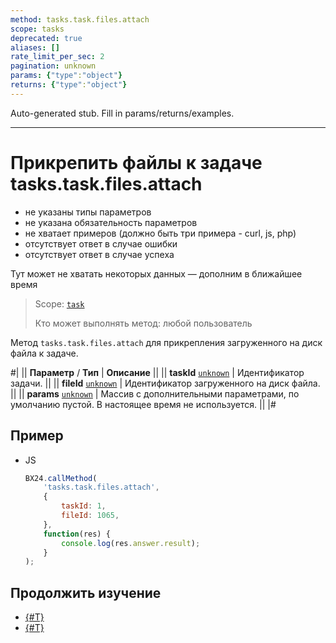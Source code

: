 ```yaml
---
method: tasks.task.files.attach
scope: tasks
deprecated: true
aliases: []
rate_limit_per_sec: 2
pagination: unknown
params: {"type":"object"}
returns: {"type":"object"}
---
```


Auto-generated stub. Fill in params/returns/examples.

---

# Прикрепить файлы к задаче tasks.task.files.attach





- не указаны типы параметров
- не указана обязательность параметров
- не хватает примеров (должно быть три примера - curl, js, php)
- отсутствует ответ в случае ошибки
- отсутствует ответ в случае успеха
 






Тут может не хватать некоторых данных — дополним в ближайшее время



> Scope: [`task`](../scopes/permissions.md)
>
> Кто может выполнять метод: любой пользователь

Метод `tasks.task.files.attach` для прикрепления загруженного на диск файла к задаче.

#|
|| **Параметр** / **Тип** | **Описание** ||
|| **taskId**
[`unknown`](../data-types.md) | Идентификатор задачи. ||
|| **fileId**
[`unknown`](../data-types.md) | Идентификатор загруженного на диск файла. ||
|| **params**
[`unknown`](../data-types.md) | Массив с дополнительными параметрами, по умолчанию пустой. В настоящее время не используется. ||
|#

## Пример



- JS

    ```js
    BX24.callMethod(
        'tasks.task.files.attach',
        {
            taskId: 1,
            fileId: 1065,
        },
        function(res) {
            console.log(res.answer.result);
        }
    );
    ```





## Продолжить изучение

- [{#T}](../../tutorials/tasks/how-to-upload-file-to-task.md)
- [{#T}](./deprecated/task-item/task-item-get-files.md)
